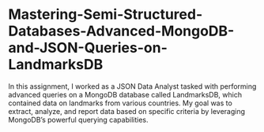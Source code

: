 # Mastering-Semi-Structured-Databases-Advanced-MongoDB-and-JSON-Queries-on-LandmarksDB
In this assignment, I worked as a JSON Data Analyst tasked with performing advanced queries on a MongoDB database called LandmarksDB, which contained data on landmarks from various countries. My goal was to extract, analyze, and report data based on specific criteria by leveraging MongoDB’s powerful querying capabilities.
